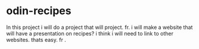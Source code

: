 # odin-recipes
In this project i will do a project that will project. fr.
i will make a website that will have a presentation on recipes? i think
i will need to link to other websites. thats easy. fr .

